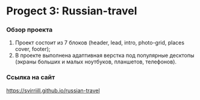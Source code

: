 # Progect 3: Russian-travel

### Обзор проекта
1. Проект состоит из 7 блоков (header, lead, intro, photo-grid, places cover, footer);
2. В проекте выполнена адаптивная верстка под популярные десктопы (экраны больших и малых ноутбуков, планшетов, телефонов).

### Ссылка на сайт
https://svirriill.github.io/russian-travel